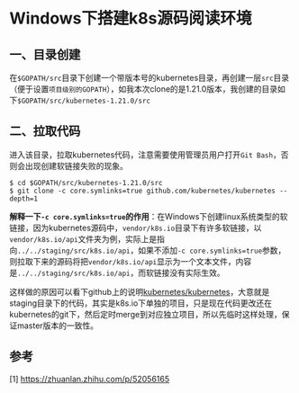 # Windows下搭建k8s源码阅读环境
## 一、目录创建
在`$GOPATH/src`目录下创建一个带版本号的kubernetes目录，再创建一层`src`目录（便于设置`项目级别的GOPATH`），如我本次clone的是1.21.0版本，我创建的目录如下`$GOPATH/src/kubernetes-1.21.0/src`

## 二、拉取代码
进入该目录，拉取kubernetes代码，注意需要使用管理员用户打开`Git Bash`，否则会出现创建软链接失败的现象。
```shell
$ cd $GOPATH/src/kubernetes-1.21.0/src
$ git clone -c core.symlinks=true github.com/kubernetes/kubernetes --depth=1
```

**解释一下`-c core.symlinks=true`的作用**：在Windows下创建linux系统类型的软链接，因为kubernetes源码中，`vendor/k8s.io`目录下有许多软链接，以`vendor/k8s.io/api`文件夹为例，实际上是指向`../../staging/src/k8s.io/api`，如果不添加`-c core.symlinks=true`参数，则拉取下来的源码将把`vendor/k8s.io/api`显示为一个文本文件，内容是`../../staging/src/k8s.io/api`，而软链接没有实际生效。

这样做的原因可以看下github上的说明[kubernetes/kubernetes](https://github.com/kubernetes/kubernetes/tree/master/staging)，大意就是staging目录下的代码，其实是k8s.io下单独的项目，只是现在代码更改还在kubernetes的git下，然后定时merge到对应独立项目，所以先临时这样处理，保证master版本的一致性。

## 参考
[1] https://zhuanlan.zhihu.com/p/52056165